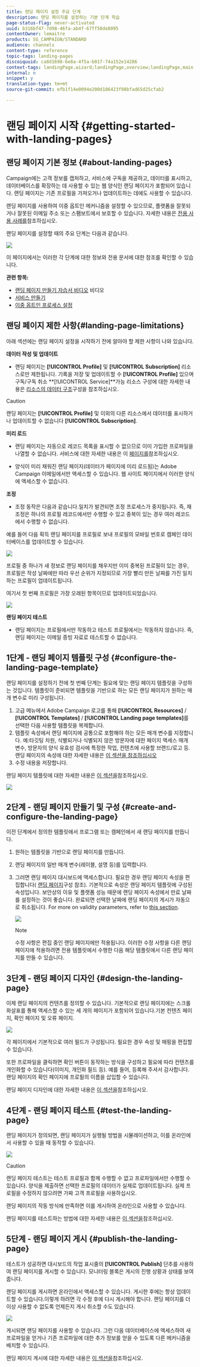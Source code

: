 ```yaml
---
title: 랜딩 페이지 설정 주요 단계
description: 랜딩 페이지를 설정하는 기본 단계 학습
page-status-flag: never-activated
uuid: b316bf47-7d98-46fa-ab4f-67ff50de8095
contentOwner: lemaitre
products: SG_CAMPAIGN/STANDARD
audience: channels
content-type: reference
topic-tags: landing-pages
discoiquuid: ca8d1698-6e8a-4f5a-b017-74a152e14286
context-tags: landingPage,wizard;landingPage,overview;landingPage,main
internal: n
snippet: y
translation-type: tm+mt
source-git-commit: efb1f14e0094e200d186423f98bfad65d25cfab2

---
```



# 랜딩 페이지 시작 {#getting-started-with-landing-pages}

## 랜딩 페이지 기본 정보 {#about-landing-pages}

Campaign에는 고객 정보를 캡처하고, 서비스에 구독을 제공하고, 데이터를 표시하고, 데이터베이스를 확장하는 데 사용할 수 있는 웹 양식인 랜딩 페이지가 포함되어 있습니다. 랜딩 페이지는 기존 프로필을 가져오거나 업데이트하는 데에도 사용할 수 있습니다.

랜딩 페이지를 사용하여 이중 옵트인 메커니즘을 설정할 수 있으므로, 플랫폼을 잘못되거나 잘못된 이메일 주소 또는 스팸보트에서 보호할 수 있습니다. 자세한 내용은 [전용 사용 사례를](../../channels/using/setting-up-a-double-opt-in-process.md)참조하십시오.

랜딩 페이지를 설정할 때의 주요 단계는 다음과 같습니다.

![](assets/lp_steps.png)

이 페이지에서는 이러한 각 단계에 대한 정보와 전용 문서에 대한 참조를 확인할 수 있습니다.

**관련 항목:**

* [랜딩 페이지 만들기 자습서 비디오](https://docs.adobe.com/content/help/en/campaign-learn/campaign-standard-tutorials/communication-channels/landing-pages/landing-page-create-and-edit.html) 비디오
* [서비스 만들기](../../audiences/using/creating-a-service.md)
* [이중 옵트인 프로세스 설정](setting-up-a-double-opt-in-process.md)

## 랜딩 페이지 제한 사항{#landing-page-limitations}

아래 섹션에는 랜딩 페이지 설정을 시작하기 전에 알아야 할 제한 사항이 나와 있습니다.

**데이터 작성 및 업데이트**

* 랜딩 페이지는 **[!UICONTROL Profile]** 및 **[!UICONTROL Subscription]** 리소스로만 제한됩니다. 기록을 저장 및 업데이트할 수 **[!UICONTROL Profile]** 있으며 구독/구독 취소 **[!UICONTROL Service]**가능
리소스 구성에 대한 자세한 내용은 [리소스의 데이터 구조](../../developing/using/configuring-the-resource-s-data-structure.md)구성을 참조하십시오.

>[!CAUTION]
>
>랜딩 페이지는 **[!UICONTROL Profile]** 및 이외의 다른 리소스에서 데이터를 표시하거나 업데이트할 수 없습니다 **[!UICONTROL Subscription]**.

**미리 로드**

* 랜딩 페이지는 자동으로 레코드 목록을 표시할 수 없으므로 이미 가입한 프로파일을 나열할 수 없습니다. 서비스에 대한 자세한 내용은 이 [페이지를](../../audiences/using/creating-a-service.md)참조하십시오.

* 양식이 미리 채워진 랜딩 페이지(데이터가 페이지에 미리 로드됨)는 Adobe Campaign 이메일에서만 액세스할 수 있습니다. 웹 사이트 페이지에서 이러한 양식에 액세스할 수 없습니다.

**조정**

* 조정 동작은 다음과 같습니다.일치가 발견되면 조정 프로세스가 중지됩니다. 즉, 재조정은 하나의 프로필 레코드에서만 수행할 수 있고 중복이 있는 경우 여러 레코드에서 수행할 수 없습니다.

예를 들어 다음 획득 랜딩 페이지를 프로필로 보내 프로필의 모바일 번호로 캠페인 데이터베이스를 업데이트할 수 있습니다.

![](assets/landing_page_limitation_1.png)

프로필 중 하나가 새 정보로 랜딩 페이지를 채우지만 이미 중복된 프로필이 있는 경우, 프로필은 작성 날짜에만 따라 우선 순위가 지정되므로 가장 빨리 만든 날짜를 가진 일치하는 프로필이 업데이트됩니다.

여기서 첫 번째 프로필은 가장 오래된 항목이므로 업데이트되었습니다.

![](assets/landing_page_limitation_2.png)

**랜딩 페이지 테스트**

* 랜딩 페이지는 프로필에서만 작동하고 테스트 프로필에서는 작동하지 않습니다. 즉, 랜딩 페이지는 이메일 증빙 자료로 테스트할 수 없습니다.

## 1단계 - 랜딩 페이지 템플릿 구성 {#configure-the-landing-page-template}

랜딩 페이지를 설정하기 전에 첫 번째 단계는 필요에 맞는 랜딩 페이지 템플릿을 구성하는 것입니다. 템플릿이 준비되면 템플릿을 기반으로 하는 모든 랜딩 페이지가 원하는 매개 변수로 미리 구성됩니다.

1. 고급 메뉴에서 Adobe Campaign 로고를 통해 **[!UICONTROL Resources]** / **[!UICONTROL Templates]** / **[!UICONTROL Landing page templates]**&#x200B;를 선택한 다음 사용할 템플릿을 복제합니다.
1. 템플릿 속성에서 랜딩 페이지에 공통으로 포함해야 하는 모든 매개 변수를 지정합니다. 예:타깃팅 차원, 식별되거나 식별되지 않은 방문자에 대한 페이지 액세스 매개 변수, 방문자의 양식 유효성 검사에 특정한 작업, 컨텐츠에 사용할 브랜드/로고 등. 랜딩 페이지의 속성에 대한 자세한 내용은 [이 섹션을 참조하십시오](../../channels/using/configuring-landing-page.md)
1. 수정 내용을 저장합니다.

랜딩 페이지 템플릿에 대한 자세한 내용은 [이 섹션을](../../channels/using/getting-started-with-landing-pages.md)참조하십시오.

![](assets/lp-steps1.png)

## 2단계 - 랜딩 페이지 만들기 및 구성 {#create-and-configure-the-landing-page}

이전 단계에서 정의한 템플릿에서 프로그램 또는 캠페인에서 새 랜딩 페이지를 만듭니다.

1. 원하는 템플릿을 기반으로 랜딩 페이지를 만듭니다.
1. 랜딩 페이지의 일반 매개 변수(레이블, 설명 등)를 입력합니다.
1. 그러면 랜딩 페이지 대시보드에 액세스합니다. 필요한 경우 랜딩 페이지 속성을 편집합니다( [랜딩 페이지](../../channels/using/configuring-landing-page.md)구성 참조). 기본적으로 속성은 랜딩 페이지 템플릿에 구성된 속성입니다.
보안상의 이유 및 플랫폼 성능 때문에 랜딩 페이지 속성에서 만료 날짜를 설정하는 것이 좋습니다. 완료되면 선택한 날짜에 랜딩 페이지의 게시가 자동으로 취소됩니다. For more on validity parameters, refer to [this section](../../channels/using/testing-publishing-landing-page.md#setting-up-validity-parameters).

   ![](assets/lp-steps3.png)

   >[!NOTE]
   >
   >수정 사항은 편집 중인 랜딩 페이지에만 적용됩니다. 이러한 수정 사항을 다른 랜딩 페이지에 적용하려면 전용 템플릿에서 수행한 다음 해당 템플릿에서 다른 랜딩 페이지를 만들 수 있습니다.

## 3단계 - 랜딩 페이지 디자인 {#design-the-landing-page}

이제 랜딩 페이지의 컨텐츠를 정의할 수 있습니다. 기본적으로 랜딩 페이지에는 스크롤 화살표를 통해 액세스할 수 있는 세 개의 페이지가 포함되어 있습니다.기본 컨텐츠 페이지, 확인 페이지 및 오류 페이지.

![](assets/lp-steps4.png)

각 페이지에서 기본적으로 여러 필드가 구성됩니다. 필요한 경우 속성 및 매핑을 편집할 수 있습니다.

또한 프로파일을 클릭하면 확인 버튼이 동작하는 방식을 구성하고 필요에 따라 컨텐츠를 개인화할 수 있습니다(이미지, 개인화 필드 등). 예를 들어, 등록해 주셔서 감사합니다. 랜딩 페이지의 확인 페이지에 프로필의 이름을 삽입할 수 있습니다.

랜딩 페이지 디자인에 대한 자세한 내용은 [이 섹션을](../../channels/using/designing-a-landing-page.md)참조하십시오.

## 4단계 - 랜딩 페이지 테스트 {#test-the-landing-page}

랜딩 페이지가 정의되면, 랜딩 페이지가 실행될 방법을 시뮬레이션하고, 이를 온라인에서 사용할 수 있을 때 동작할 수 있습니다.

![](assets/lp-steps5.png)

>[!CAUTION]
>
>랜딩 페이지 테스트는 테스트 프로필과 함께 수행할 수 없고 프로파일에서만 수행할 수 있습니다. 양식을 제출하면 선택한 프로필의 데이터가 실제로 업데이트됩니다. 실제 프로필을 수정하지 않으려면 가짜 고객 프로필을 사용하십시오.

랜딩 페이지의 작동 방식에 만족하면 이를 게시하여 온라인으로 사용할 수 있습니다.

랜딩 페이지를 테스트하는 방법에 대한 자세한 내용은 [이 섹션을](../../channels/using/testing-publishing-landing-page.md#testing-the-landing-page-)참조하십시오.

## 5단계 - 랜딩 페이지 게시 {#publish-the-landing-page}

테스트가 성공하면 대시보드의 작업 표시줄의 **[!UICONTROL Publish]** 단추를 사용하여 랜딩 페이지를 게시할 수 있습니다. 모니터링 블록은 게시의 진행 상황과 상태를 보여줍니다.

랜딩 페이지를 게시하면 온라인에서 액세스할 수 있습니다. 게시한 후에는 항상 업데이트할 수 있습니다.이렇게 하려면 각 수정 후에 다시 게시해야 합니다. 랜딩 페이지를 더 이상 사용할 수 없도록 언제든지 게시 취소할 수도 있습니다.

![](assets/lp-steps6.png)

게시되면 랜딩 페이지를 사용할 수 있습니다. 그런 다음 데이터베이스에 액세스하여 새 프로파일을 얻거나 기존 프로파일에 대한 추가 정보를 얻을 수 있도록 다른 메커니즘을 배치할 수 있습니다.

랜딩 페이지 게시에 대한 자세한 내용은 [이 섹션을](../../channels/using/testing-publishing-landing-page.md#publishing-a-landing-page)참조하십시오.
